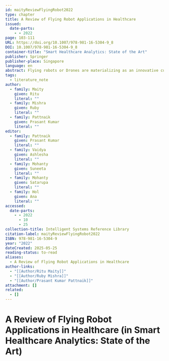 ```yaml
---
id: maityReviewFlyingRobot2022
type: chapter
title: A Review of Flying Robot Applications in Healthcare
issued:
  date-parts:
    - - 2022
page: 103-111
URL: https://doi.org/10.1007/978-981-16-5304-9_8
DOI: 10.1007/978-981-16-5304-9_8
container-title: "Smart Healthcare Analytics: State of the Art"
publisher: Springer
publisher-place: Singapore
language: en
abstract: Flying robots or Drones are materializing as an innovative curative aid that can alleviate logistic and delivery problems of health care aids to hard to access areas, transport of microbiological, laboratory samples, pharmaceuticals, vaccines, emergency equipment’s, Telemedicine’s, clinical care, etc. The contemporary health care system of the present decade is focused to improve the quality of people’s lives by using advanced technology. This chapter reviews different literature and discuss various applications of flying robot in the health care system and medical-related issues used worldwide. Flying robot is acting as a boon to health care service providers especially in pandemic situations to improve their efficiency. Further an extensive study has been done to represents different areas where the flying robot can be used in the health care sector to modernize our medical sector using disruptive technology.
tags:
  - literature_note
author:
  - family: Maity
    given: Ritu
    literal: ""
  - family: Mishra
    given: Ruby
    literal: ""
  - family: Pattnaik
    given: Prasant Kumar
    literal: ""
editor:
  - family: Pattnaik
    given: Prasant Kumar
    literal: ""
  - family: Vaidya
    given: Ashlesha
    literal: ""
  - family: Mohanty
    given: Suneeta
    literal: ""
  - family: Mohanty
    given: Satarupa
    literal: ""
  - family: Hol
    given: Ana
    literal: ""
accessed:
  date-parts:
    - - 2022
      - 10
      - 25
collection-title: Intelligent Systems Reference Library
citation-label: maityReviewFlyingRobot2022
ISBN: 978-981-16-5304-9
year: "2022"
dateCreated: 2025-05-25
reading-status: to-read
aliases:
  - A Review of Flying Robot Applications in Healthcare
author-links:
  - "[[Author/Ritu Maity]]"
  - "[[Author/Ruby Mishra]]"
  - "[[Author/Prasant Kumar Pattnaik]]"
attachment: []
related:
  - []
---
```


# A Review of Flying Robot Applications in Healthcare (in Smart Healthcare Analytics: State of the Art)

